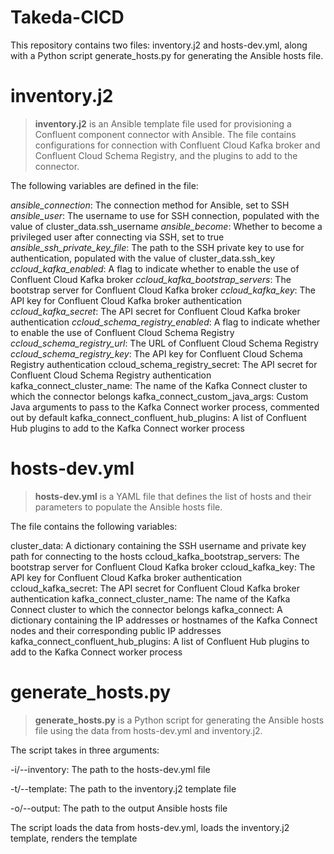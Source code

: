# Takeda-CICD

This repository contains two files: inventory.j2 and hosts-dev.yml, along with a Python script generate_hosts.py for generating the Ansible hosts file.


# inventory.j2
> **inventory.j2** is an Ansible template file used for provisioning a Confluent component connector with Ansible. The file contains configurations for connection with Confluent Cloud Kafka broker and Confluent Cloud Schema Registry, and the plugins to add to the connector.

The following variables are defined in the file:

*ansible_connection*: The connection method for Ansible, set to SSH
*ansible_user*: The username to use for SSH connection, populated with the value of cluster_data.ssh_username
*ansible_become*: Whether to become a privileged user after connecting via SSH, set to true
*ansible_ssh_private_key_file*: The path to the SSH private key to use for authentication, populated with the value of cluster_data.ssh_key
*ccloud_kafka_enabled*: A flag to indicate whether to enable the use of Confluent Cloud Kafka broker
*ccloud_kafka_bootstrap_servers*: The bootstrap server for Confluent Cloud Kafka broker
*ccloud_kafka_key*: The API key for Confluent Cloud Kafka broker authentication
*ccloud_kafka_secret*: The API secret for Confluent Cloud Kafka broker authentication
*ccloud_schema_registry_enabled*: A flag to indicate whether to enable the use of Confluent Cloud Schema Registry
*ccloud_schema_registry_url*: The URL of Confluent Cloud Schema Registry
*ccloud_schema_registry_key*: The API key for Confluent Cloud Schema Registry authentication
ccloud_schema_registry_secret: The API secret for Confluent Cloud Schema Registry authentication
kafka_connect_cluster_name: The name of the Kafka Connect cluster to which the connector belongs
kafka_connect_custom_java_args: Custom Java arguments to pass to the Kafka Connect worker process, commented out by default
kafka_connect_confluent_hub_plugins: A list of Confluent Hub plugins to add to the Kafka Connect worker process

# hosts-dev.yml
> **hosts-dev.yml** is a YAML file that defines the list of hosts and their parameters to populate the Ansible hosts file.

The file contains the following variables:

cluster_data: A dictionary containing the SSH username and private key path for connecting to the hosts
ccloud_kafka_bootstrap_servers: The bootstrap server for Confluent Cloud Kafka broker
ccloud_kafka_key: The API key for Confluent Cloud Kafka broker authentication
ccloud_kafka_secret: The API secret for Confluent Cloud Kafka broker authentication
kafka_connect_cluster_name: The name of the Kafka Connect cluster to which the connector belongs
kafka_connect: A dictionary containing the IP addresses or hostnames of the Kafka Connect nodes and their corresponding public IP addresses
kafka_connect_confluent_hub_plugins: A list of Confluent Hub plugins to add to the Kafka Connect worker process

# generate_hosts.py
> **generate_hosts.py** is a Python script for generating the Ansible hosts file using the data from hosts-dev.yml and inventory.j2.

The script takes in three arguments:

-i/--inventory: The path to the hosts-dev.yml file


-t/--template: The path to the inventory.j2 template file


-o/--output: The path to the output Ansible hosts file


The script loads the data from hosts-dev.yml, loads the inventory.j2 template, renders the template
